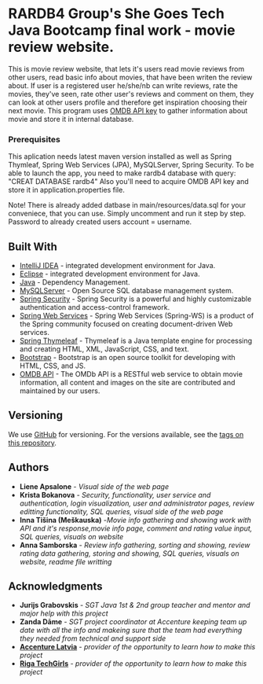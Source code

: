 # RARDB4 Group's She Goes Tech Java Bootcamp final work - movie review website.
This is movie review website, that lets it's users read movie reviews from other users, read basic info about movies, that have been writen the 
review about. If user is a registered user he/she/nb can write reviews, rate the movies, they've seen, rate other user's reviews and comment on
them, they can look at other users profile and therefore get inspiration choosing their next movie.
This program uses [OMDB API key](http://www.omdbapi.com/apikey.aspx) to gather information about movie and store it in internal database.

### Prerequisites

This aplication needs latest maven version installed as well as Spring Thymleaf, 
Spring Web Services (JPA), MySQLServer, Spring Security.
To be able to launch the app, you need to make rardb4 database with query: "CREAT DATABASE rardb4"
Also you'll need to acquire OMDB API key and store it in application.properties file.

Note! There is already added datbase in main/resources/data.sql for your conveniece, that you can use. Simply uncomment and run it 
step by step. Password to already created users account = username.

## Built With

* [IntelliJ IDEA](https://www.jetbrains.com/idea/documentation/) -  integrated development environment  for Java.
* [Eclipse](https://www.eclipse.org/downloads/packages/release/kepler/sr1/eclipse-ide-java-developers) -  integrated development 
  environment  for Java.
* [Java](https://java.com/en/download/faq/develop.xml) - Dependency Management.
* [MySQLServer](https://dev.mysql.com) - Open Source SQL database management system.
* [Spring Security](https://spring.io/projects/spring-security) - Spring Security is a powerful and highly customizable
  authentication and access-control framework.
* [Spring Web Services](https://spring.io/projects/spring-ws) - Spring Web Services (Spring-WS) is a product of the Spring
  community focused on creating document-driven Web services. 
* [Spring Thymeleaf](https://www.thymeleaf.org/doc/tutorials/2.1/thymeleafspring.html) - Thymeleaf is a Java template engine for
  processing and creating HTML, XML, JavaScript, CSS, and text.
* [Bootstrap](https://getbootstrap.com/) - Bootstrap is an open source toolkit for developing with HTML, CSS, and JS.
* [OMDB API](http://www.omdbapi.com/) - The OMDb API is a RESTful web service to obtain movie information, all content and images
on the site are contributed and maintained by our users.

## Versioning

We use [GitHub](https://github.com/) for versioning. For the versions available, see the
[tags on this repository](https://github.com/AnnaSam48/ProjectX). 

## Authors

* **Liene Apsalone** - *Visual side of the web page*
* **Krista Bokanova** - *Security, functionality, user service and authentication, login visualization, user and administrator pages, review editting functionality, SQL queries, visual side of the web page*
* **Inna Tišina (Meškauska)**  -*Movie info gathering and showing work with API and it's response,movie info page, comment and rating value input, SQL queries, visuals on website*
* **Anna Samborska** - *Review info gathering, sorting and showing, review rating data gathering, storing and showing, SQL queries, visuals on website,  readme file writting*

## Acknowledgments

* **Jurijs Grabovskis** - *SGT Java 1st & 2nd group teacher and mentor and major help with this project*
* **Zanda Dāme** - *SGT project coordinator at Accenture keeping team up date with all the info and makeing sure that the team had everything they needed from technical and support side*  
* **[Accenture Latvia](https://www.accenture.com/lv-en)** - *provider of the opportunity to learn how to make this project*
* **[Riga TechGirls](http://www.rigatechgirls.org/)** - *provider of the opportunity to learn how to make this project* 
